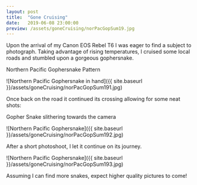 ```yaml
---
layout: post
title:  "Gone Cruising"
date:   2019-06-08 23:00:00
preview: /assets/goneCruising/norPacGopSum19.jpg
---
```


Upon the arrival of my Canon EOS Rebel T6 I was eager to find a subject to photograph. Taking advantage of rising temperatures, I cruised some local roads and stumbled upon a gorgeous gophersnake. 

Northern Pacific Gophersnake Pattern

![Northern Pacific Gophersnake in hand]({{ site.baseurl }}/assets/goneCruising/norPacGopSum191.jpg)

Once back on the road it continued its crossing allowing for some neat shots:

Gopher Snake slithering towards the camera

![Northern Pacific Gophersnake]({{ site.baseurl }}/assets/goneCruising/norPacGopSum192.jpg)

After a short photoshoot, I let it continue on its journey.

![Northern Pacific Gophersnake]({{ site.baseurl }}/assets/goneCruising/norPacGopSum193.jpg)

Assuming I can find more snakes, expect higher quality pictures to come!